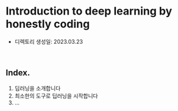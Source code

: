 # Introduction to deep learning by honestly coding

- 디렉토리 생성일: 2023.03.23

<br>

## Index.

1. 딥러닝을 소개합니다
2. 최소한의 도구로 딥러닝을 시작합니다
3. ...